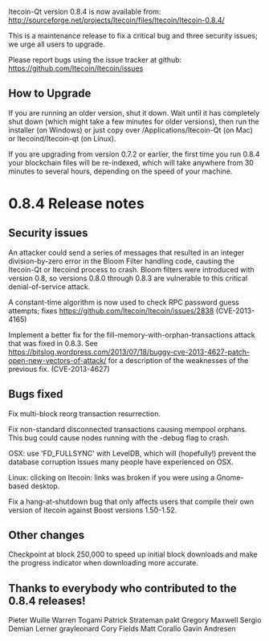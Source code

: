 Itecoin-Qt version 0.8.4 is now available from:
  http://sourceforge.net/projects/Itecoin/files/Itecoin/Itecoin-0.8.4/

This is a maintenance release to fix a critical bug and three
security issues; we urge all users to upgrade.

Please report bugs using the issue tracker at github:
  https://github.com/Itecoin/Itecoin/issues


How to Upgrade
--------------

If you are running an older version, shut it down. Wait
until it has completely shut down (which might take a few minutes for older
versions), then run the installer (on Windows) or just copy over
/Applications/Itecoin-Qt (on Mac) or Itecoind/Itecoin-qt (on Linux).

If you are upgrading from version 0.7.2 or earlier, the first time you
run 0.8.4 your blockchain files will be re-indexed, which will take
anywhere from 30 minutes to several hours, depending on the speed of
your machine.

0.8.4 Release notes
===================

Security issues
---------------

An attacker could send a series of messages that resulted in
an integer division-by-zero error in the Bloom Filter handling
code, causing the Itecoin-Qt or Itecoind process to crash.
Bloom filters were introduced with version 0.8, so versions 0.8.0
through 0.8.3 are vulnerable to this critical denial-of-service attack.

A constant-time algorithm is now used to check RPC password
guess attempts; fixes https://github.com/Itecoin/Itecoin/issues/2838
(CVE-2013-4165)

Implement a better fix for the fill-memory-with-orphan-transactions
attack that was fixed in 0.8.3. See
https://bitslog.wordpress.com/2013/07/18/buggy-cve-2013-4627-patch-open-new-vectors-of-attack/
for a description of the weaknesses of the previous fix.
(CVE-2013-4627)

Bugs fixed
----------

Fix multi-block reorg transaction resurrection.

Fix non-standard disconnected transactions causing mempool orphans.
This bug could cause nodes running with the -debug flag to crash.

OSX: use 'FD_FULLSYNC' with LevelDB, which will (hopefully!)
prevent the database corruption issues many people have
experienced on OSX.

Linux: clicking on Itecoin: links was broken if you were using
a Gnome-based desktop.

Fix a hang-at-shutdown bug that only affects users that compile
their own version of Itecoin against Boost versions 1.50-1.52.

Other changes
-------------

Checkpoint at block 250,000 to speed up initial block downloads
and make the progress indicator when downloading more accurate.


Thanks to everybody who contributed to the 0.8.4 releases!
----------------------------------------------------------

Pieter Wuille
Warren Togami
Patrick Strateman
pakt
Gregory Maxwell
Sergio Demian Lerner
grayleonard
Cory Fields
Matt Corallo
Gavin Andresen
